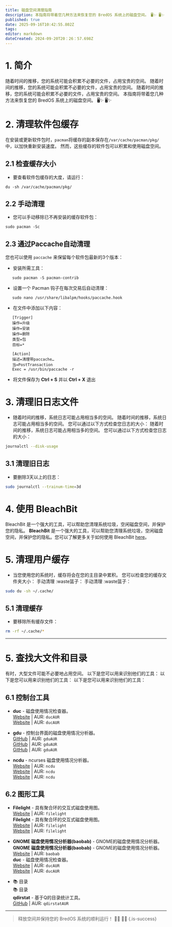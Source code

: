 ```yaml
---
title: 磁盘空间清理指南
description: 本指南将带着您几种方法来恢复您的 BredOS 系统上的磁盘空间。 🖥️✨ 🖥️✨
published: true
date: 2025-09-16T10:42:55.802Z
tags:
editor: markdown
dateCreated: 2024-09-20T20：26：57.698Z
---
```


# 1. 简介

随着时间的推移，您的系统可能会积累不必要的文件，占用宝贵的空间。 随着时间的推移，您的系统可能会积累不必要的文件，占用宝贵的空间。 随着时间的推移，您的系统可能会积累不必要的文件，占用宝贵的空间。 本指南将带着您几种方法来恢复您的 BredOS 系统上的磁盘空间。 🖥️✨ 🖥️✨

# 2. 清理软件包缓存

在安装或更新软件包时，`pacman`将缓存的副本保存在`/var/cache/pacman/pkg/`中，以加快重新安装速度。 然而，这些缓存的软件包可以积累和使用磁盘空间。

## 2.1 检查缓存大小

- 要查看软件包缓存的大度，请运行：

```
du -sh /var/cache/pacman/pkg/
```

## 2.2 手动清理

- 您可以手动移除已不再安装的缓存软件包：

```
sudo pacman -Sc
```

## 2.3 通过Paccache自动清理

您也可以使用 `paccache` 来保留每个软件包最新的3个版本：

- 安装所需工具：

```
   sudo pacman -S pacman-contrib
```

- 设置一个 Pacman 钩子在每次交易后自动清理：

```
   sudo nano /usr/share/libalpm/hooks/paccache.hook
```

- 在文件中添加以下内容：

```
   [Trigger]
   操作=升级
   操作=安装
   操作=删除
   类型=包
   目标=*

   [Action]
   描述=清理带paccache…
   当=PostTransaction
   Exec = /usr/bin/paccache -r
```

- 将文件保存为 **Ctrl + S** 并以 **Ctrl + X** 退出

# 3. 清理旧日志文件

- 随着时间的推移，系统日志可能占用相当多的空间。 随着时间的推移，系统日志可能占用相当多的空间。 您可以通过以下方式检查您日志的大小： 随着时间的推移，系统日志可能占用相当多的空间。 您可以通过以下方式检查您日志的大小：

```bash
journalctl --disk-usage
```

## 3.1 清理旧日志

- 要删除3天以上的日志：

```bash
sudo journalctl --trainum-time=3d
```

# 4. 使用 BleachBit

BleachBit 是一个强大的工具，可以帮助您清理系统垃圾，空闲磁盘空间，并保护您的隐私。 **BleachBit** 是一个强大的工具，可以帮助您清理系统垃圾，空闲磁盘空间，并保护您的隐私。您可以了解更多关于如何使用 BleachBit [here](https://www.bleachbit.org/)。

# 5. 清理用户缓存

- 当您使用您的系统时，缓存将会在您的主目录中累积。 您可以检查您的缓存文件夹大小： 手动清理 :waste篮子： 手动清理 :waste篮子：

```bash
sudo du -sh ~/.cache/
```

## 5.1 清理缓存

- 要移除所有缓存文件：

```bash
rm -rf ~/.cache/*
```

---

# 5. 查找大文件和目录

有时，大型文件可能不必要地占用空间。 以下是您可以用来识别他们的工具： 以下是您可以用来识别他们的工具： 以下是您可以用来识别他们的工具：

## 6.1 控制台工具

- **duc** - 磁盘使用情况检查器。\
  [Website](https://duc.zevv.nl) | AUR: `ducAUR`\
  [Website](https://duc.zevv.nl) | AUR: `ducAUR`

- **gdu** - 控制台界面的磁盘使用情况分析器。\
  [GitHub](https://github.com/dunde/gdu) | AUR: `gduAUR`\
  [GitHub](https://github.com/dunde/gdu) | AUR: `gduAUR`\
  [GitHub](https://github.com/dundee/gdu) | AUR: `gduAUR`

- **ncdu** - ncurses 磁盘使用情况分析器。\
  [Website](https://dev.yorhel.nl/ncdu) | AUR: `ncdu`\
  [Website](https://dev.yorhel.nl/ncdu) | AUR: `ncdu`\
  [Website](https://dev.yorhel.nl/ncdu) | AUR: `ncdu`

## 6.2 图形工具

- **Filelight** - 具有聚合环的交互式磁盘使用图。\
  [Website](https://apps.kde.org/filelight) | AUR: `filelight`\
  **Filelight** - 具有聚合环的交互式磁盘使用图。\
  [Website](https://apps.kde.org/filelight) | AUR: `filelight`\
  [Website](https://apps.kde.org/filelight) | AUR: `filelight`

- **GNOME 磁盘使用情况分析器(baobab)** - GNOME的磁盘使用情况分析器。\
  **GNOME 磁盘使用情况分析器(baobab)** - GNOME的磁盘使用情况分析器。\
  [Website](https://wiki.gnome.org/Apps/DiskUsageAnalyser) | AUR: `baobab`\
  **duc** - 磁盘使用情况检查器。\
  [Website](https://duc.zevv.nl) | AUR: `ducAUR`\
  [Website](https://duc.zevv.nl) | AUR: `ducAUR`

- 📚 目录\
  📚 目录\
  **qdirstat** - 基于Q的目录统计工具。\
  [GitHub](https://github.com/shundhammer/qdirstat) | AUR: `qdirstatAUR`

---

> 释放空间并保持您的 BredOS 系统的顺利运行！ 💪✨ 💪✨
> {.is-success}

